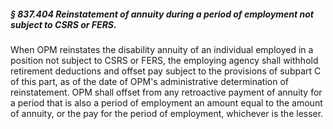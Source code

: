 ##### § 837.404 Reinstatement of annuity during a period of employment not subject to CSRS or FERS. #####

When OPM reinstates the disability annuity of an individual employed in a position not subject to CSRS or FERS, the employing agency shall withhold retirement deductions and offset pay subject to the provisions of subpart C of this part, as of the date of OPM's administrative determination of reinstatement. OPM shall offset from any retroactive payment of annuity for a period that is also a period of employment an amount equal to the amount of annuity, or the pay for the period of employment, whichever is the lesser.